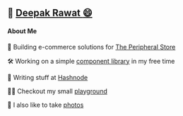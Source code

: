 ## :link: [Deepak Rawat :smile: ](https://deepakr28.com/)

#### About Me
💼 Building e-commerce solutions for [The Peripheral Store](https://tpstech.in)

🛠️ Working on a simple [component library](https://github.com/deepakr-28/boring-component-library) in my free time

📃 Writing stuff at [Hashnode](https://deepakr28.hashnode.dev/)

🧑‍💻 Checkout my small [playground](https://deepakr28.com/resume)

📸 I also like to take [photos](https://www.pexels.com/@deepakrawat)
